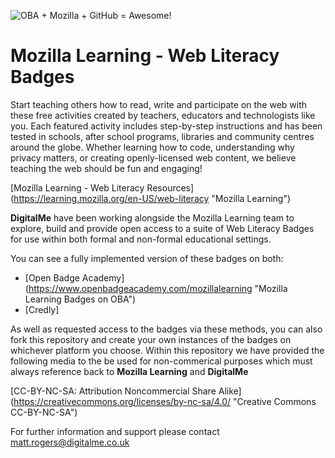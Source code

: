 ![OBA + Mozilla + GitHub = Awesome!](digitalmecode/MozillaLearning-WebLiteracyBadges/collection_github.png)

# Mozilla Learning - Web Literacy Badges

Start teaching others how to read, write and participate on the web with these free activities created by teachers, educators and technologists like you. Each featured activity includes step-by-step instructions and has been tested in schools, after school programs, libraries and community centres around the globe. Whether learning how to code, understanding why privacy matters, or creating openly-licensed web content, we believe teaching the web should be fun and engaging!

[Mozilla Learning - Web Literacy Resources] (https://learning.mozilla.org/en-US/web-literacy "Mozilla Learning")

**DigitalMe** have been working alongside the Mozilla Learning team to explore, build and provide open access to a suite of Web Literacy Badges for use within both formal and non-formal educational settings. 

You can see a fully implemented version of these badges on both:
* [Open Badge Academy] (https://www.openbadgeacademy.com/mozillalearning "Mozilla Learning Badges on OBA")
* [Credly]

As well as requested access to the badges via these methods, you can also fork this repository and create your own instances of the badges on whichever platform you choose. Within this repository we have provided the following media to the be used for non-commerical purposes which must always reference back to **Mozilla Learning** and **DigitalMe**

[CC-BY-NC-SA: Attribution Noncommercial Share Alike] (https://creativecommons.org/licenses/by-nc-sa/4.0/ "Creative Commons CC-BY-NC-SA")

For further information and support please contact matt.rogers@digitalme.co.uk

